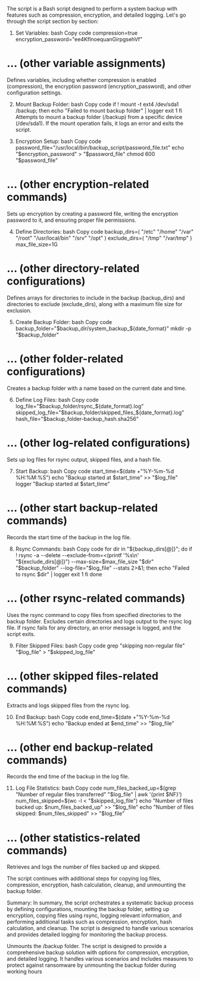 The script is a Bash script designed to perform a system backup with features such as compression, encryption, and detailed logging. Let's go through the script section by section:

1. Set Variables:
bash
Copy code
compression=true
encryption_password="ee4KfInoequanGirpgsehVf"
# ... (other variable assignments)
Defines variables, including whether compression is enabled (compression), the encryption password (encryption_password), and other configuration settings.

2. Mount Backup Folder:
bash
Copy code
if ! mount -t ext4 /dev/sda1 /backup; then
    echo "Failed to mount backup folder" | logger
    exit 1
fi
Attempts to mount a backup folder (/backup) from a specific device (/dev/sda1). If the mount operation fails, it logs an error and exits the script.

3. Encryption Setup:
bash
Copy code
password_file="/usr/local/bin/backup_script/password_file.txt"
echo "$encryption_password" > "$password_file"
chmod 600 "$password_file"
# ... (other encryption-related commands)
Sets up encryption by creating a password file, writing the encryption password to it, and ensuring proper file permissions.

4. Define Directories:
bash
Copy code
backup_dirs=( "/etc" "/home" "/var" "/root" "/usr/local/bin" "/srv" "/opt" )
exclude_dirs=( "/tmp" "/var/tmp" )
max_file_size=1G
# ... (other directory-related configurations)
Defines arrays for directories to include in the backup (backup_dirs) and directories to exclude (exclude_dirs), along with a maximum file size for exclusion.

5. Create Backup Folder:
bash
Copy code
backup_folder="$backup_dir/system_backup_${date_format}"
mkdir -p "$backup_folder"
# ... (other folder-related configurations)
Creates a backup folder with a name based on the current date and time.

6. Define Log Files:
bash
Copy code
log_file="$backup_folder/rsync_${date_format}.log"
skipped_log_file="$backup_folder/skipped_files_${date_format}.log"
hash_file="$backup_folder-backup_hash.sha256"
# ... (other log-related configurations)
Sets up log files for rsync output, skipped files, and a hash file.

7. Start Backup:
bash
Copy code
start_time=$(date +"%Y-%m-%d %H:%M:%S")
echo "Backup started at $start_time" >> "$log_file"
logger "Backup started at $start_time"
# ... (other start backup-related commands)
Records the start time of the backup in the log file.

8. Rsync Commands:
bash
Copy code
for dir in "${backup_dirs[@]}"; do
    if ! rsync -a --delete --exclude-from=<(printf '%s\n' "${exclude_dirs[@]}") --max-size=$max_file_size "$dir" "$backup_folder" --log-file="$log_file" --stats 2>&1; then
        echo "Failed to rsync $dir" | logger
        exit 1
    fi
done
# ... (other rsync-related commands)
Uses the rsync command to copy files from specified directories to the backup folder. Excludes certain directories and logs output to the rsync log file. If rsync fails for any directory, an error message is logged, and the script exits.

9. Filter Skipped Files:
bash
Copy code
grep "skipping non-regular file" "$log_file" > "$skipped_log_file"
# ... (other skipped files-related commands)
Extracts and logs skipped files from the rsync log.

10. End Backup:
bash
Copy code
end_time=$(date +"%Y-%m-%d %H:%M:%S")
echo "Backup ended at $end_time" >> "$log_file"
# ... (other end backup-related commands)
Records the end time of the backup in the log file.

11. Log File Statistics:
bash
Copy code
num_files_backed_up=$(grep "Number of regular files transferred" "$log_file" | awk '{print $NF}')
num_files_skipped=$(wc -l < "$skipped_log_file")
echo "Number of files backed up: $num_files_backed_up" >> "$log_file"
echo "Number of files skipped: $num_files_skipped" >> "$log_file"
# ... (other statistics-related commands)
Retrieves and logs the number of files backed up and skipped.

The script continues with additional steps for copying log files, compression, encryption, hash calculation, cleanup, and unmounting the backup folder.

Summary:
In summary, the script orchestrates a systematic backup process by defining configurations, mounting the backup folder, setting up encryption, copying files using rsync, logging relevant information, and performing additional tasks such as compression, encryption, hash calculation, and cleanup. The script is designed to handle various scenarios and provides detailed logging for monitoring the backup process.

Unmounts the /backup folder.
The script is designed to provide a comprehensive backup solution with options for compression, encryption, and detailed logging. It handles various scenarios and includes measures to protect against ransomware by unmounting the backup folder during working hours
